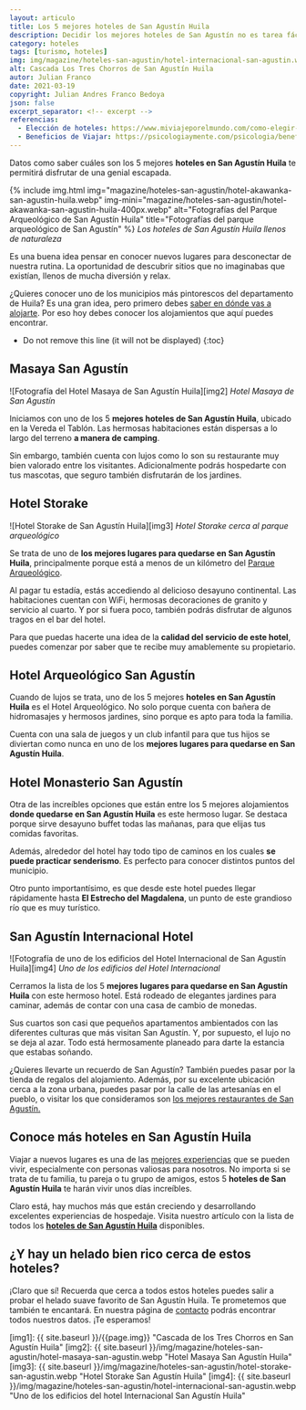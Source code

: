 ```yaml
---
layout: articulo
title: Los 5 mejores hoteles de San Agustín Huila
description: Decidir los mejores hoteles de San Agustín no es tarea fácil 🏨. Con estos 5 hoteles podrás tener una guía excelente. Míralos y escoge tu favorito.
category: hoteles
tags: [turismo, hoteles]
img: img/magazine/hoteles-san-agustin/hotel-internacional-san-agustin.webp
alt: Cascada Los Tres Chorros de San Agustín Huila
autor: Julian Franco
date: 2021-03-19
copyright: Julian Andres Franco Bedoya
json: false
excerpt_separator: <!-- excerpt -->
referencias:
  - Elección de hoteles: https://www.miviajeporelmundo.com/como-elegir-un-buen-hotel-para-hospedarte
  - Beneficios de Viajar: https://psicologiaymente.com/psicologia/beneficios-psicologicos-viajar]
---
```

Datos como saber cuáles son los 5 mejores **hoteles en San Agustín Huila** te permitirá disfrutar de una genial escapada.
<!-- excerpt -->

<!-- Imágenes AMP -->
{% include img.html img="magazine/hoteles-san-agustin/hotel-akawanka-san-agustin-huila.webp" img-mini="magazine/hoteles-san-agustin/hotel-akawanka-san-agustin-huila-400px.webp" alt="Fotografías del Parque Arqueológico de San Agustín Huila" title="Fotografías del parque arqueológico de San Agustín" %}
*Los hoteles de San Agustín Huila llenos de naturaleza*

Es una buena idea pensar en conocer nuevos lugares para desconectar de nuestra rutina. La oportunidad de descubrir sitios que no imaginabas que existían, llenos de mucha diversión y relax.

¿Quieres conocer uno de los municipios más pintorescos del departamento de Huila? Es una gran idea, pero primero debes [saber en dónde vas a alojarte](#fuentes). Por eso hoy debes conocer los alojamientos que aquí puedes encontrar.

* Do not remove this line (it will not be displayed)
{:toc}

## Masaya San Agustín

![Fotografía del Hotel Masaya de San Agustín Huila][img2]
*Hotel Masaya de San Agustín*

Iniciamos con uno de los 5 **mejores hoteles de San Agustín Huila**, ubicado en la Vereda el Tablón. Las hermosas habitaciones están dispersas a lo largo del terreno **a manera de camping**.

Sin embargo, también cuenta con lujos como lo son su restaurante muy bien valorado entre los visitantes. Adicionalmente podrás hospedarte con tus mascotas, que seguro también disfrutarán de los jardines.

## Hotel Storake

![Hotel Storake de San Agustín Huila][img3]
*Hotel Storake cerca al parque arqueológico*

Se trata de uno de **los mejores lugares para quedarse en San Agustín Huila**, principalmente porque está a menos de un kilómetro del [Parque Arqueológico](https://gurcoff.com/parque-arqueologico-san-agustin-huila).

Al pagar tu estadía, estás accediendo al delicioso desayuno continental. Las habitaciones cuentan con WiFi, hermosas decoraciones de granito y servicio al cuarto. Y por si fuera poco, también podrás disfrutar de algunos tragos en el bar del hotel.

Para que puedas hacerte una idea de la **calidad del servicio de este hotel**, puedes comenzar por saber que te recibe muy amablemente su propietario.

## Hotel Arqueológico San Agustín

Cuando de lujos se trata, uno de los 5 mejores **hoteles en San Agustín Huila** es el Hotel Arqueológico. No solo porque cuenta con bañera de hidromasajes y hermosos jardines, sino porque es apto para toda la familia.

Cuenta con una sala de juegos y un club infantil para que tus hijos se diviertan como nunca en uno de los **mejores lugares para quedarse en San Agustín Huila**.

## Hotel Monasterio San Agustín

Otra de las increíbles opciones que están entre los 5 mejores alojamientos **donde quedarse en San Agustín Huila** es este hermoso lugar. Se destaca porque sirve desayuno buffet todas las mañanas, para que elijas tus comidas favoritas.

Además, alrededor del hotel hay todo tipo de caminos en los cuales **se puede practicar senderismo**. Es perfecto para conocer distintos puntos del municipio.

Otro punto importantísimo, es que desde este hotel puedes llegar rápidamente hasta **El Estrecho del Magdalena**, un punto de este grandioso río que es muy turístico.

## San Agustín Internacional Hotel

![Fotografía de uno de los edificios del Hotel Internacional de San Agustín Huila][img4]
*Uno de los edificios del Hotel Internacional*

Cerramos la lista de los 5 **mejores lugares para quedarse en San Agustín Huila** con este hermoso hotel. Está rodeado de elegantes jardines para caminar, además de contar con una casa de cambio de monedas.

Sus cuartos son casi que pequeños apartamentos ambientados con las diferentes culturas que más visitan San Agustín. Y, por supuesto, el lujo no se deja al azar. Todo está hermosamente planeado para darte la estancia que estabas soñando.

¿Quieres llevarte un recuerdo de San Agustín? También puedes pasar por la tienda de regalos del alojamiento. Además, por su excelente ubicación cerca a la zona urbana, puedes pasar por la calle de las artesanías en el pueblo, o visitar los que consideramos son [los mejores restaurantes de San Agustín.](https://gurcoff.com/mejores-restaurantes-san-agustin)

## Conoce más hoteles en San Agustín Huila

Viajar a nuevos lugares  es una de las [mejores experiencias](#fuentes) que se pueden vivir, especialmente con personas valiosas para nosotros. No importa si se trata de tu familia, tu pareja o tu grupo de amigos, estos 5 **hoteles de San Agustín Huila** te harán vivir unos días increíbles.

Claro está, hay muchos más que están creciendo y desarrollando excelentes experiencias de hospedaje. Visita nuestro artículo con la lista de todos los [**hoteles de San Agustín Huila**](https://gurcoff.com/hoteles-san-agustin-huila) disponibles.

## ¿Y hay un helado bien rico cerca de estos hoteles?

¡Claro que sí! Recuerda que cerca a todos estos hoteles puedes salir a probar el helado suave favorito de San Agustín Huila. Te prometemos que también te encantará. En nuestra página de [contacto](https://gurcoff.com/contacto) podrás encontrar todos nuestros datos. ¡Te esperamos!

[img1]: {{ site.baseurl }}/{{page.img}} "Cascada de los Tres Chorros en San Agustín Huila"
[img2]: {{ site.baseurl }}/img/magazine/hoteles-san-agustin/hotel-masaya-san-agustin.webp "Hotel Masaya San Agustín Huila"
[img3]: {{ site.baseurl }}/img/magazine/hoteles-san-agustin/hotel-storake-san-agustin.webp "Hotel Storake San Agustín Huila"
[img4]: {{ site.baseurl }}/img/magazine/hoteles-san-agustin/hotel-internacional-san-agustin.webp "Uno de los edificios del hotel Internacional San Agustín Huila"
